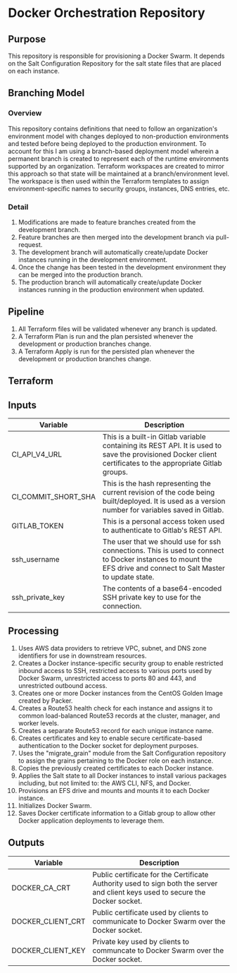 # Docker Orchestration Repository
## Purpose
This repository is responsible for provisioning a Docker Swarm. It depends on the Salt Configuration Repository for the salt state files that are placed on each instance.

## Branching Model
### Overview
This repository contains definitions that need to follow an organization's environment model with changes deployed to non-production environments and tested before being deployed to the production environment.  To account for this I am using a branch-based deployment model wherein a permanent branch is created to represent each of the runtime environments supported by an organization. Terraform workspaces are created to mirror this approach so that state will be maintained at a branch/environment level.  The workspace is then used within the Terraform templates to assign environment-specific names to security groups, instances, DNS entries, etc.

### Detail
1. Modifications are made to feature branches created from the development branch.
2. Feature branches are then merged into the development branch via pull-request.
3. The development branch will automatically create/update Docker instances running in the development environment.
4. Once the change has been tested in the development environment they can be merged into the production branch.
5. The production branch will automatically create/update Docker instances running in the production environment when updated.

## Pipeline
1. All Terraform files will be validated whenever any branch is updated.
2. A Terraform Plan is run and the plan persisted whenever the development or production branches change.
3. A Terraform Apply is run for the persisted plan whenever the development or production branches change.

## Terraform
## Inputs
| Variable | Description |
| -------- | ----------- |
| CI_API_V4_URL | This is a built-in Gitlab variable containing its REST API. It is used to save the provisioned Docker client certificates to the appropriate Gitlab groups. |
| CI_COMMIT_SHORT_SHA | This is the hash representing the current revision of the code being built/deployed. It is used as a version number for variables saved in Gitlab. |
| GITLAB_TOKEN | This is a personal access token used to authenticate to Gitlab's REST API. |
| ssh_username | The user that we should use for ssh connections. This is used to connect to Docker instances to mount the EFS drive and connect to Salt Master to update state. |
| ssh_private_key | The contents of a base64-encoded SSH private key to use for the connection. |

## Processing
1. Uses AWS data providers to retrieve VPC, subnet, and DNS zone identifiers for use in downstream resources.
2. Creates a Docker instance-specific security group to enable restricted inbound access to SSH, restricted access to various ports used by Docker Swarm, unrestricted access to ports 80 and 443, and unrestricted outbound access.
3. Creates one or more Docker instances from the CentOS Golden Image created by Packer.
4. Creates a Route53 health check for each instance and assigns it to common load-balanced Route53 records at the cluster, manager, and worker levels.
5. Creates a separate Route53 record for each unique instance name.
6. Creates certificates and key to enable secure certificate-based authentication to the Docker socket for deployment purposes.
7. Uses the "migrate_grain" module from the Salt Configuration repository to assign the grains pertaining to the Docker role on each instance.
8. Copies the previously created certificates to each Docker instance.
9. Applies the Salt state to all Docker instances to install various packages including, but not limited to: the AWS CLI, NFS, and Docker.
10. Provisions an EFS drive and mounts and mounts it to each Docker instance.
11. Initializes Docker Swarm.
12. Saves Docker certificate information to a Gitlab group to allow other Docker application deployments to leverage them.

## Outputs
| Variable | Description |
| -------- | ----------- |
| DOCKER_CA_CRT | Public certificate for the Certificate Authority used to sign both the server and client keys used to secure the Docker socket. |
| DOCKER_CLIENT_CRT | Public certificate used by clients to communicate to Docker Swarm over the Docker socket. |
| DOCKER_CLIENT_KEY | Private key used by clients to communcate to Docker Swarm over the Docker socket. |
